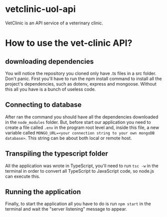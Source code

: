 # vetclinic-uol-api
VetClinic is an API service of a veterinary clinic.


# How to use the vet-clinic API?
## downloading dependencies
You will notice the repository you cloned only have .ts files in a src folder. Don't panic.
First you'll have to run the npm install command to install all the project's dependencies, such as dotenv, express and mongoose. Without this all you have is a bunch of useless code.

## Connecting to database
After ran the command you should have all the dependencies downloaded in the `node_modules` folder. But, before start our application you need to create a file called `.env` in the program root level and, inside this file, a new variable called `MONGO_URL=<your connection string to your own mongoDB database>`. This string can be about both local or remote host.

## Transpiling the typescript folder
All the application was wrote in TypeScript, you'll need to run `tsc -w` in the terminal in order to convert all TypeScript to JavaScript code, so node.js can execute this.

## Running the application
Finally, to start the application all you have to do is run `npm start` in the terminal and wait the "server listening" message to appear.



